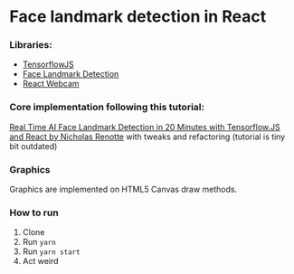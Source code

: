 # Face landmark detection in React

### Libraries:

- [TensorflowJS](https://www.npmjs.com/package/@tensorflow/tfjs)
- [Face Landmark Detection](https://www.npmjs.com/package/@tensorflow-models/face-landmarks-detection)
- [React Webcam](https://www.npmjs.com/package/react-webcam)

### Core implementation following this tutorial:

[Real Time AI Face Landmark Detection in 20 Minutes with Tensorflow.JS and React by Nicholas Renotte](https://www.youtube.com/watch?v=7lXYGDVHUNw)
with tweaks and refactoring (tutorial is tiny bit outdated)

### Graphics

Graphics are implemented on HTML5 Canvas draw methods.

### How to run

1. Clone
2. Run `yarn`
3. Run `yarn start`
4. Act weird
